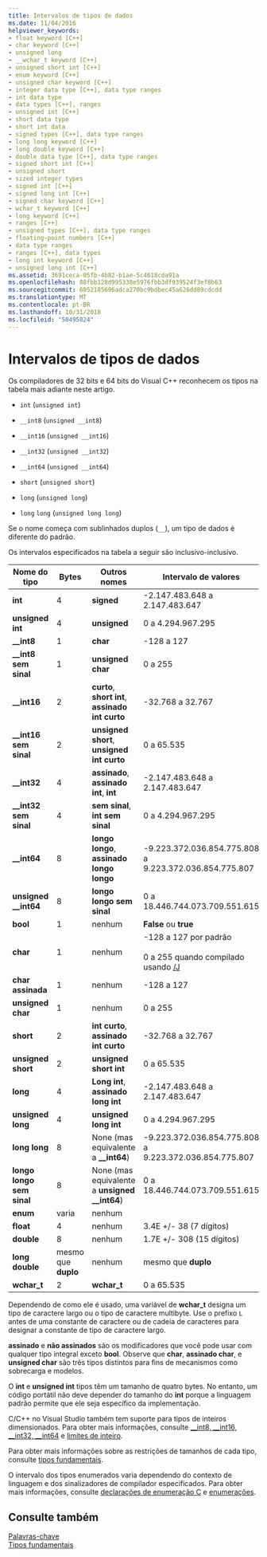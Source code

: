 ```yaml
---
title: Intervalos de tipos de dados
ms.date: 11/04/2016
helpviewer_keywords:
- float keyword [C++]
- char keyword [C++]
- unsigned long
- __wchar_t keyword [C++]
- unsigned short int [C++]
- enum keyword [C++]
- unsigned char keyword [C++]
- integer data type [C++], data type ranges
- int data type
- data types [C++], ranges
- unsigned int [C++]
- short data type
- short int data
- signed types [C++], data type ranges
- long long keyword [C++]
- long double keyword [C++]
- double data type [C++], data type ranges
- signed short int [C++]
- unsigned short
- sized integer types
- signed int [C++]
- signed long int [C++]
- signed char keyword [C++]
- wchar_t keyword [C++]
- long keyword [C++]
- ranges [C++]
- unsigned types [C++], data type ranges
- floating-point numbers [C++]
- data type ranges
- ranges [C++], data types
- long int keyword [C++]
- unsigned long int [C++]
ms.assetid: 3691ceca-05fb-4b82-b1ae-5c4618cda91a
ms.openlocfilehash: 88fbb128d995338e5976fbb3df939524f3ef8b63
ms.sourcegitcommit: 6052185696adca270bc9bdbec45a626dd89cdcdd
ms.translationtype: MT
ms.contentlocale: pt-BR
ms.lasthandoff: 10/31/2018
ms.locfileid: "50495024"
---
```

# <a name="data-type-ranges"></a>Intervalos de tipos de dados

Os compiladores de 32 bits e 64 bits do Visual C++ reconhecem os tipos na tabela mais adiante neste artigo.

- `int` (`unsigned int`)

- `__int8` (`unsigned __int8`)

- `__int16` (`unsigned __int16`)

- `__int32` (`unsigned __int32`)

- `__int64` (`unsigned __int64`)

- `short` (`unsigned short`)

- `long` (`unsigned long`)

- `long` `long` (`unsigned long long`)

Se o nome começa com sublinhados duplos (`__`), um tipo de dados é diferente do padrão.

Os intervalos especificados na tabela a seguir são inclusivo-inclusivo.

|Nome do tipo|Bytes|Outros nomes|Intervalo de valores|
|---------------|-----------|-----------------|---------------------|
|**int**|4|**signed**|-2.147.483.648 a 2.147.483.647|
|**unsigned int**|4|**unsigned**|0 a 4.294.967.295|
|**__int8**|1|**char**|-128 a 127|
|**__int8 sem sinal**|1|**unsigned char**|0 a 255|
|**__int16**|2|**curto**, **short int**, **assinado int curto**|-32.768 a 32.767|
|**__int16 sem sinal**|2|**unsigned short**, **unsigned int curto**|0 a 65.535|
|**__int32**|4|**assinado**, **assinado int**, **int**|-2.147.483.648 a 2.147.483.647|
|**__int32 sem sinal**|4|**sem sinal**, **int sem sinal**|0 a 4.294.967.295|
|**__int64**|8|**longo longo**, **assinado longo longo**|-9.223.372.036.854.775.808 a 9.223.372.036.854.775.807|
|**unsigned __int64**|8|**longo longo sem sinal**|0 a 18.446.744.073.709.551.615|
|**bool**|1|nenhum|**False** ou **true**|
|**char**|1|nenhum|-128 a 127 por padrão<br /><br /> 0 a 255 quando compilado usando [/J](../build/reference/j-default-char-type-is-unsigned.md)|
|**char assinada**|1|nenhum|-128 a 127|
|**unsigned char**|1|nenhum|0 a 255|
|**short**|2|**int curto**, **assinado int curto**|-32.768 a 32.767|
|**unsigned short**|2|**unsigned short int**|0 a 65.535|
|**long**|4|**Long int**, **assinado long int**|-2.147.483.648 a 2.147.483.647|
|**unsigned long**|4|**unsigned long int**|0 a 4.294.967.295|
|**long long**|8|None (mas equivalente a **__int64**)|-9.223.372.036.854.775.808 a 9.223.372.036.854.775.807|
|**longo longo sem sinal**|8|None (mas equivalente a **unsigned __int64**)|0 a 18.446.744.073.709.551.615|
|**enum**|varia|nenhum| |
|**float**|4|nenhum|3.4E +/- 38 (7 dígitos)|
|**double**|8|nenhum|1.7E +/- 308 (15 dígitos)|
|**long double**|mesmo que **duplo**|nenhum|mesmo que **duplo**|
|**wchar_t**|2|**wchar_t**|0 a 65.535|

Dependendo de como ele é usado, uma variável de **wchar_t** designa um tipo de caractere largo ou o tipo de caractere multibyte. Use o prefixo `L` antes de uma constante de caractere ou de cadeia de caracteres para designar a constante de tipo de caractere largo.

**assinado** e **não assinados** são os modificadores que você pode usar com qualquer tipo integral exceto **bool**. Observe que **char**, **assinado char**, e **unsigned char** são três tipos distintos para fins de mecanismos como sobrecarga e modelos.

O **int** e **unsigned int** tipos têm um tamanho de quatro bytes. No entanto, um código portátil não deve depender do tamanho do **int** porque a linguagem padrão permite que ele seja específico da implementação.

C/C++ no Visual Studio também tem suporte para tipos de inteiros dimensionados. Para obter mais informações, consulte [__int8, \__int16, \__int32, \__int64](../cpp/int8-int16-int32-int64.md) e [limites de inteiro](../cpp/integer-limits.md).

Para obter mais informações sobre as restrições de tamanhos de cada tipo, consulte [tipos fundamentais](../cpp/fundamental-types-cpp.md).

O intervalo dos tipos enumerados varia dependendo do contexto de linguagem e dos sinalizadores de compilador especificados. Para obter mais informações, consulte [declarações de enumeração C](../c-language/c-enumeration-declarations.md) e [enumerações](../cpp/enumerations-cpp.md).

## <a name="see-also"></a>Consulte também

[Palavras-chave](../cpp/keywords-cpp.md)<br/>
[Tipos fundamentais](../cpp/fundamental-types-cpp.md)